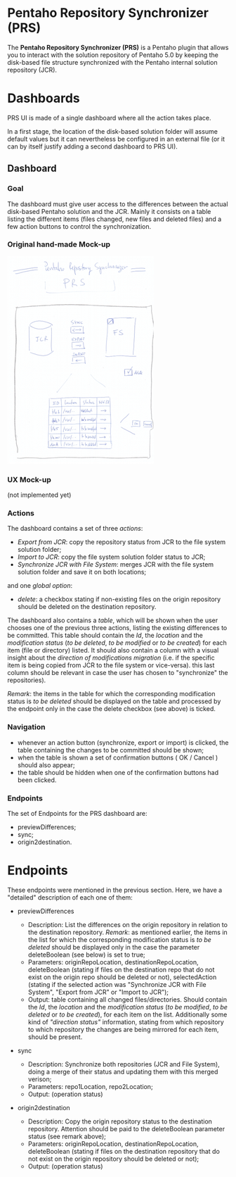 
Pentaho Repository Synchronizer (PRS)
=====================================

The **Pentaho Repository Synchronizer (PRS)** is a Pentaho plugin that allows you to interact with the solution repository of Pentaho 5.0 by keeping the disk-based file structure synchronized with the Pentaho internal solution repository (JCR).


Dashboards
==========

PRS UI is made of a single dashboard where all the action takes place. 

In a first stage, the location of the disk-based solution folder will assume default values but it can nevertheless be configured in an external file (or it can by itself justify adding a second dashboard to PRS UI).

Dashboard 
---------


### Goal


The dashboard must give user access to the differences between the actual disk-based Pentaho solution and the JCR. Mainly it consists on a table listing the different items (files changed, new files and deleted files) and a few action buttons to control the synchronization. 

### Original hand-made Mock-up

![PRS Original Mockup](img/prs_mockup.png "PRS Original Mockup")

### UX Mock-up 

(not implemented yet)

### Actions


The dashboard contains a set of three *actions*:


* _Export from JCR_: copy the repository status from JCR to the file system solution folder;
* _Import to JCR_: copy the file system solution folder status to JCR;
* _Synchronize JCR with File System_: merges JCR with the file system solution folder and save it on both locations;

and one *global option*:

* _delete_: a checkbox stating if non-existing files on the origin repository should be deleted on the destination repository.

The dashboard also contains a *table*, which will be shown when the user chooses one of the previous three actions, listing the existing differences to be committed. This table should contain the *Id*, the *location* and the *modification status* (*to be deleted*, *to be modified* or *to be created*) for each item (file or directory) listed. It should also contain a column with a visual insight about the *direction of modifications migration* (i.e. if the specific item is being copied from JCR to the file system or vice-versa). this last column should be relevant in case the user has chosen to "synchronize" the repositories).

_Remark_: the items in the table for which the corresponding modification status is *to be deleted* should be displayed on the table and processed by the endpoint only in the case the delete checkbox (see above) is ticked.


### Navigation


* whenever an action button (synchronize, export or import) is clicked, the table containing the changes to be committed should be shown;
* when the table is shown a set of confirmation buttons ( OK / Cancel ) should also appear;
* the table should be hidden when one of the confirmation buttons had been clicked.



### Endpoints

The set of Endpoints for the PRS dashboard are:

* previewDifferences;
* sync;
* origin2destination.	



Endpoints
=========

These endpoints were mentioned in the previous section. Here, we have a
"detailed" description of each one of them:
	
* previewDifferences
	* Description: List the differences on the origin repository in relation to the destination repository. _Remark_: as mentioned earlier, the items in the list for which the corresponding modification status is *to be deleted* should be displayed only in the case the parameter deleteBoolean (see below) is set to true;
	* Parameters: originRepoLocation, destinationRepoLocation, deleteBoolean (stating if files on the destination repo that do not exist on the origin repo should be deleted or not), selectedAction (stating if the selected action was "Synchronize JCR with File System", "Export from JCR" or "Import to JCR");
	* Output: table containing all changed files/directories. Should contain the *Id*, the *location* and the *modification status* (*to be modified*, *to be deleted* or *to be created*), for each item on the list. Additionally some kind of *"direction status"* information, stating from which repository to which repository the changes are being mirrored for each item, should be present. 
	
* sync
	* Description: Synchronize both repositories (JCR and File System), doing a merge of their status and updating them with this merged verison;
	* Parameters: repo1Location, repo2Location;
	* Output: (operation status)
	
* origin2destination
	* Description: Copy the origin repository status to the destination repository. Attention should be paid to the deleteBoolean parameter status (see remark above); 
	* Parameters: originRepoLocation, destinationRepoLocation, deleteBoolean (stating if files on the destination repository that do not exist on the origin repository should be deleted or not);
	* Output: (operation status)
	
	
